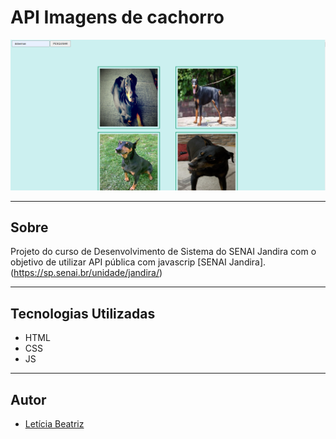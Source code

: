 # API Imagens de cachorro 

![](./Captura%20de%20tela%20.png)

---

## Sobre 
Projeto do curso de Desenvolvimento de Sistema do SENAI Jandira com o objetivo de utilizar API pública com javascrip [SENAI Jandira]. 
(https://sp.senai.br/unidade/jandira/)


---

## Tecnologias Utilizadas
- HTML
- CSS
- JS

---

## Autor
- [Letícia Beatriz](https://www.linkedin.com/in/let%C3%ADcia-beatriz-martins-8933ba308/)
